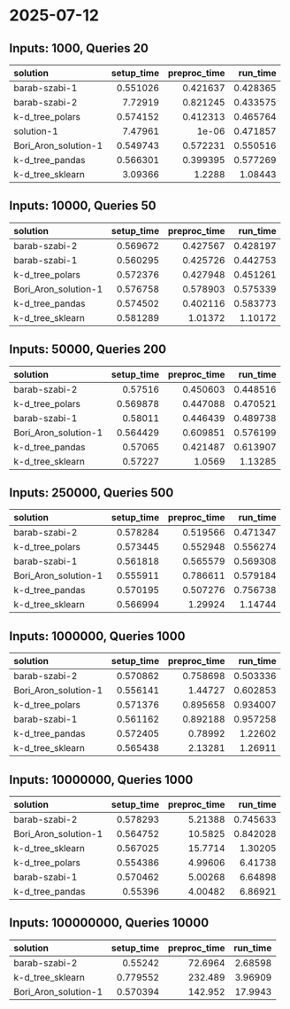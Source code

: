 # 2025-07-12

## Inputs: 1000, Queries 20

| solution             |   setup_time |   preproc_time |   run_time |
|:---------------------|-------------:|---------------:|-----------:|
| barab-szabi-1        |     0.551026 |       0.421637 |   0.428365 |
| barab-szabi-2        |     7.72919  |       0.821245 |   0.433575 |
| k-d_tree_polars      |     0.574152 |       0.412313 |   0.465764 |
| solution-1           |     7.47961  |       1e-06    |   0.471857 |
| Bori_Aron_solution-1 |     0.549743 |       0.572231 |   0.550516 |
| k-d_tree_pandas      |     0.566301 |       0.399395 |   0.577269 |
| k-d_tree_sklearn     |     3.09366  |       1.2288   |   1.08443  |

## Inputs: 10000, Queries 50

| solution             |   setup_time |   preproc_time |   run_time |
|:---------------------|-------------:|---------------:|-----------:|
| barab-szabi-2        |     0.569672 |       0.427567 |   0.428197 |
| barab-szabi-1        |     0.560295 |       0.425726 |   0.442753 |
| k-d_tree_polars      |     0.572376 |       0.427948 |   0.451261 |
| Bori_Aron_solution-1 |     0.576758 |       0.578903 |   0.575339 |
| k-d_tree_pandas      |     0.574502 |       0.402116 |   0.583773 |
| k-d_tree_sklearn     |     0.581289 |       1.01372  |   1.10172  |

## Inputs: 50000, Queries 200

| solution             |   setup_time |   preproc_time |   run_time |
|:---------------------|-------------:|---------------:|-----------:|
| barab-szabi-2        |     0.57516  |       0.450603 |   0.448516 |
| k-d_tree_polars      |     0.569878 |       0.447088 |   0.470521 |
| barab-szabi-1        |     0.58011  |       0.446439 |   0.489738 |
| Bori_Aron_solution-1 |     0.564429 |       0.609851 |   0.576199 |
| k-d_tree_pandas      |     0.57065  |       0.421487 |   0.613907 |
| k-d_tree_sklearn     |     0.57227  |       1.0569   |   1.13285  |

## Inputs: 250000, Queries 500

| solution             |   setup_time |   preproc_time |   run_time |
|:---------------------|-------------:|---------------:|-----------:|
| barab-szabi-2        |     0.578284 |       0.519566 |   0.471347 |
| k-d_tree_polars      |     0.573445 |       0.552948 |   0.556274 |
| barab-szabi-1        |     0.561818 |       0.565579 |   0.569308 |
| Bori_Aron_solution-1 |     0.555911 |       0.786611 |   0.579184 |
| k-d_tree_pandas      |     0.570195 |       0.507276 |   0.756738 |
| k-d_tree_sklearn     |     0.566994 |       1.29924  |   1.14744  |

## Inputs: 1000000, Queries 1000

| solution             |   setup_time |   preproc_time |   run_time |
|:---------------------|-------------:|---------------:|-----------:|
| barab-szabi-2        |     0.570862 |       0.758698 |   0.503336 |
| Bori_Aron_solution-1 |     0.556141 |       1.44727  |   0.602853 |
| k-d_tree_polars      |     0.571376 |       0.895658 |   0.934007 |
| barab-szabi-1        |     0.561162 |       0.892188 |   0.957258 |
| k-d_tree_pandas      |     0.572405 |       0.78992  |   1.22602  |
| k-d_tree_sklearn     |     0.565438 |       2.13281  |   1.26911  |

## Inputs: 10000000, Queries 1000

| solution             |   setup_time |   preproc_time |   run_time |
|:---------------------|-------------:|---------------:|-----------:|
| barab-szabi-2        |     0.578293 |        5.21388 |   0.745633 |
| Bori_Aron_solution-1 |     0.564752 |       10.5825  |   0.842028 |
| k-d_tree_sklearn     |     0.567025 |       15.7714  |   1.30205  |
| k-d_tree_polars      |     0.554386 |        4.99606 |   6.41738  |
| barab-szabi-1        |     0.570462 |        5.00268 |   6.64898  |
| k-d_tree_pandas      |     0.55396  |        4.00482 |   6.86921  |

## Inputs: 100000000, Queries 10000

| solution             |   setup_time |   preproc_time |   run_time |
|:---------------------|-------------:|---------------:|-----------:|
| barab-szabi-2        |     0.55242  |        72.6964 |    2.68598 |
| k-d_tree_sklearn     |     0.779552 |       232.489  |    3.96909 |
| Bori_Aron_solution-1 |     0.570394 |       142.952  |   17.9943  |
